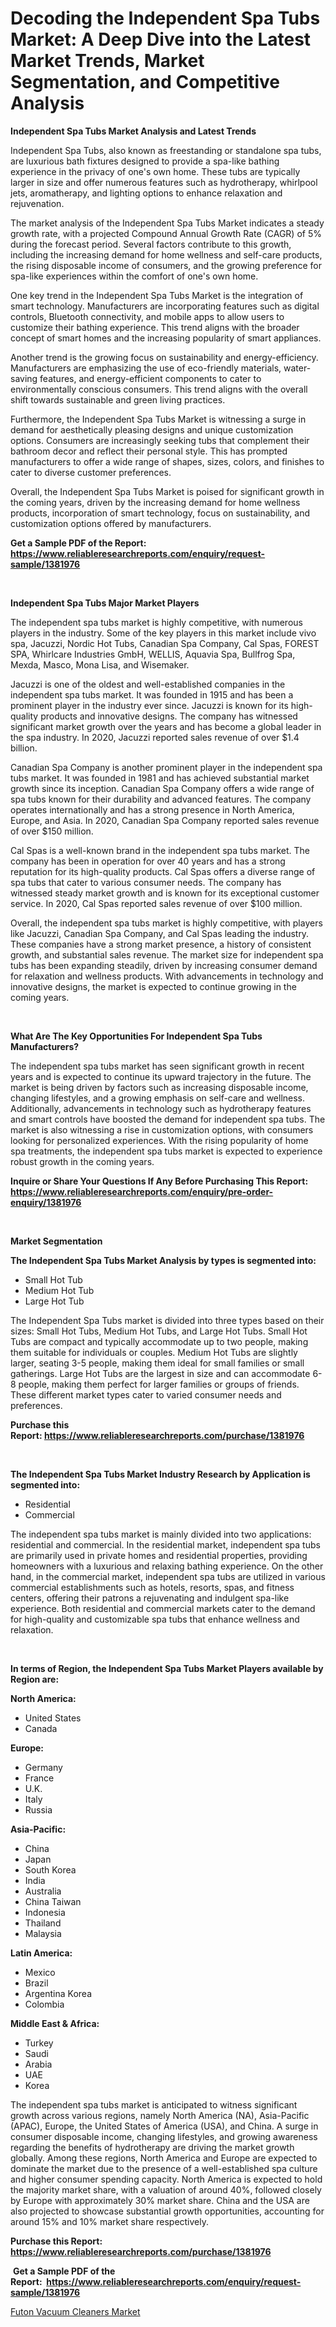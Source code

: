 <p><h1>Decoding the Independent Spa Tubs Market: A Deep Dive into the Latest Market Trends, Market Segmentation, and Competitive Analysis</h1></p><p><strong>Independent Spa Tubs Market Analysis and Latest Trends</strong></p>
<p><p>Independent Spa Tubs, also known as freestanding or standalone spa tubs, are luxurious bath fixtures designed to provide a spa-like bathing experience in the privacy of one's own home. These tubs are typically larger in size and offer numerous features such as hydrotherapy, whirlpool jets, aromatherapy, and lighting options to enhance relaxation and rejuvenation.</p><p>The market analysis of the Independent Spa Tubs Market indicates a steady growth rate, with a projected Compound Annual Growth Rate (CAGR) of 5% during the forecast period. Several factors contribute to this growth, including the increasing demand for home wellness and self-care products, the rising disposable income of consumers, and the growing preference for spa-like experiences within the comfort of one's own home.</p><p>One key trend in the Independent Spa Tubs Market is the integration of smart technology. Manufacturers are incorporating features such as digital controls, Bluetooth connectivity, and mobile apps to allow users to customize their bathing experience. This trend aligns with the broader concept of smart homes and the increasing popularity of smart appliances.</p><p>Another trend is the growing focus on sustainability and energy-efficiency. Manufacturers are emphasizing the use of eco-friendly materials, water-saving features, and energy-efficient components to cater to environmentally conscious consumers. This trend aligns with the overall shift towards sustainable and green living practices.</p><p>Furthermore, the Independent Spa Tubs Market is witnessing a surge in demand for aesthetically pleasing designs and unique customization options. Consumers are increasingly seeking tubs that complement their bathroom decor and reflect their personal style. This has prompted manufacturers to offer a wide range of shapes, sizes, colors, and finishes to cater to diverse customer preferences.</p><p>Overall, the Independent Spa Tubs Market is poised for significant growth in the coming years, driven by the increasing demand for home wellness products, incorporation of smart technology, focus on sustainability, and customization options offered by manufacturers.</p></p>
<p><strong>Get a Sample PDF of the Report:&nbsp; <a href="https://www.reliableresearchreports.com/enquiry/request-sample/1381976">https://www.reliableresearchreports.com/enquiry/request-sample/1381976</a></strong></p>
<p>&nbsp;</p>
<p><strong>Independent Spa Tubs Major Market Players</strong></p>
<p><p>The independent spa tubs market is highly competitive, with numerous players in the industry. Some of the key players in this market include vivo spa, Jacuzzi, Nordic Hot Tubs, Canadian Spa Company, Cal Spas, FOREST SPA, Whirlcare Industries GmbH, WELLIS, Aquavia Spa, Bullfrog Spa, Mexda, Masco, Mona Lisa, and Wisemaker.</p><p>Jacuzzi is one of the oldest and well-established companies in the independent spa tubs market. It was founded in 1915 and has been a prominent player in the industry ever since. Jacuzzi is known for its high-quality products and innovative designs. The company has witnessed significant market growth over the years and has become a global leader in the spa industry. In 2020, Jacuzzi reported sales revenue of over $1.4 billion.</p><p>Canadian Spa Company is another prominent player in the independent spa tubs market. It was founded in 1981 and has achieved substantial market growth since its inception. Canadian Spa Company offers a wide range of spa tubs known for their durability and advanced features. The company operates internationally and has a strong presence in North America, Europe, and Asia. In 2020, Canadian Spa Company reported sales revenue of over $150 million.</p><p>Cal Spas is a well-known brand in the independent spa tubs market. The company has been in operation for over 40 years and has a strong reputation for its high-quality products. Cal Spas offers a diverse range of spa tubs that cater to various consumer needs. The company has witnessed steady market growth and is known for its exceptional customer service. In 2020, Cal Spas reported sales revenue of over $100 million.</p><p>Overall, the independent spa tubs market is highly competitive, with players like Jacuzzi, Canadian Spa Company, and Cal Spas leading the industry. These companies have a strong market presence, a history of consistent growth, and substantial sales revenue. The market size for independent spa tubs has been expanding steadily, driven by increasing consumer demand for relaxation and wellness products. With advancements in technology and innovative designs, the market is expected to continue growing in the coming years.</p></p>
<p>&nbsp;</p>
<p><strong>What Are The Key Opportunities For Independent Spa Tubs Manufacturers?</strong></p>
<p><p>The independent spa tubs market has seen significant growth in recent years and is expected to continue its upward trajectory in the future. The market is being driven by factors such as increasing disposable income, changing lifestyles, and a growing emphasis on self-care and wellness. Additionally, advancements in technology such as hydrotherapy features and smart controls have boosted the demand for independent spa tubs. The market is also witnessing a rise in customization options, with consumers looking for personalized experiences. With the rising popularity of home spa treatments, the independent spa tubs market is expected to experience robust growth in the coming years.</p></p>
<p><strong>Inquire or Share Your Questions If Any Before Purchasing This Report: <a href="https://www.reliableresearchreports.com/enquiry/pre-order-enquiry/1381976">https://www.reliableresearchreports.com/enquiry/pre-order-enquiry/1381976</a></strong></p>
<p>&nbsp;</p>
<p><strong>Market Segmentation</strong></p>
<p><strong>The Independent Spa Tubs Market Analysis by types is segmented into:</strong></p>
<p><ul><li>Small Hot Tub</li><li>Medium Hot Tub</li><li>Large Hot Tub</li></ul></p>
<p><p>The Independent Spa Tubs market is divided into three types based on their sizes: Small Hot Tubs, Medium Hot Tubs, and Large Hot Tubs. Small Hot Tubs are compact and typically accommodate up to two people, making them suitable for individuals or couples. Medium Hot Tubs are slightly larger, seating 3-5 people, making them ideal for small families or small gatherings. Large Hot Tubs are the largest in size and can accommodate 6-8 people, making them perfect for larger families or groups of friends. These different market types cater to varied consumer needs and preferences.</p></p>
<p><strong>Purchase this Report:&nbsp;<a href="https://www.reliableresearchreports.com/purchase/1381976">https://www.reliableresearchreports.com/purchase/1381976</a></strong></p>
<p>&nbsp;</p>
<p><strong>The Independent Spa Tubs Market Industry Research by Application is segmented into:</strong></p>
<p><ul><li>Residential</li><li>Commercial</li></ul></p>
<p><p>The independent spa tubs market is mainly divided into two applications: residential and commercial. In the residential market, independent spa tubs are primarily used in private homes and residential properties, providing homeowners with a luxurious and relaxing bathing experience. On the other hand, in the commercial market, independent spa tubs are utilized in various commercial establishments such as hotels, resorts, spas, and fitness centers, offering their patrons a rejuvenating and indulgent spa-like experience. Both residential and commercial markets cater to the demand for high-quality and customizable spa tubs that enhance wellness and relaxation.</p></p>
<p>&nbsp;</p>
<p><strong>In terms of Region, the Independent Spa Tubs Market Players available by Region are:</strong></p>
<p>
    <p> <strong> North America: </strong>
        <ul>
            <li>United States</li>
            <li>Canada</li>
        </ul>
        </p> 
    <p> <strong> Europe: </strong>
        <ul>
            <li>Germany</li>
            <li>France</li>
            <li>U.K.</li>
            <li>Italy</li>
            <li>Russia</li>
        </ul>
        </p> 
    <p> <strong> Asia-Pacific: </strong>
        <ul>
            <li>China</li>
            <li>Japan</li>
            <li>South Korea</li>
            <li>India</li>
            <li>Australia</li>
            <li>China Taiwan</li>
            <li>Indonesia</li>
            <li>Thailand</li>
            <li>Malaysia</li>
        </ul>
        </p> 
    <p> <strong> Latin America: </strong>
        <ul>
            <li>Mexico</li>
            <li>Brazil</li>
            <li>Argentina Korea</li>
            <li>Colombia</li>
        </ul>
        </p> 
    <p> <strong> Middle East & Africa: </strong>
        <ul>
            <li>Turkey</li>
            <li>Saudi</li>
            <li>Arabia</li>
            <li>UAE</li>
            <li>Korea</li>
        </ul>
    </p>
    </p>
<p><p>The independent spa tubs market is anticipated to witness significant growth across various regions, namely North America (NA), Asia-Pacific (APAC), Europe, the United States of America (USA), and China. A surge in consumer disposable income, changing lifestyles, and growing awareness regarding the benefits of hydrotherapy are driving the market growth globally. Among these regions, North America and Europe are expected to dominate the market due to the presence of a well-established spa culture and higher consumer spending capacity. North America is expected to hold the majority market share, with a valuation of around 40%, followed closely by Europe with approximately 30% market share. China and the USA are also projected to showcase substantial growth opportunities, accounting for around 15% and 10% market share respectively.</p></p>
<p><strong>Purchase this Report: <a href="https://www.reliableresearchreports.com/purchase/1381976">https://www.reliableresearchreports.com/purchase/1381976</a></strong></p>
<p>&nbsp;<strong>Get a Sample PDF of the Report:&nbsp;&nbsp;<a href="https://www.reliableresearchreports.com/enquiry/request-sample/1381976">https://www.reliableresearchreports.com/enquiry/request-sample/1381976</a></strong></p>
<p><strong></strong></p>
<p><p><a href="https://github.com/RoccoManning/Market-Research-Report-List-3/blob/main/futon-vacuum-cleaners-market.md">Futon Vacuum Cleaners Market</a></p></p>